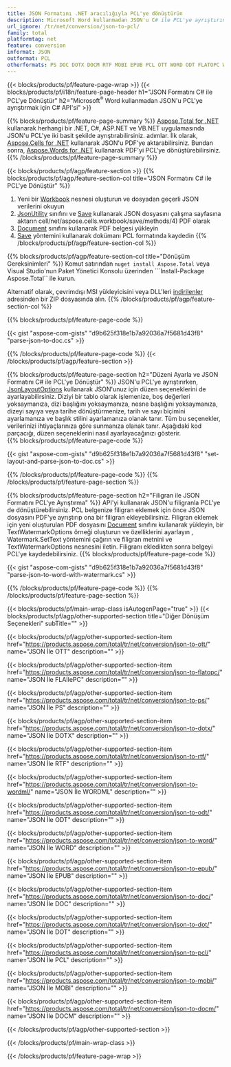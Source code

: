 ```yaml
---
title: JSON Formatını .NET aracılığıyla PCL'ye dönüştürün
description: Microsoft Word kullanmadan JSON'u C# ile PCL'ye ayrıştırın
url_ignore: /tr/net/conversion/json-to-pcl/
family: total
platformtag: net
feature: conversion
informat: JSON
outformat: PCL
otherformats: PS DOC DOTX DOCM RTF MOBI EPUB PCL OTT WORD ODT FLATOPC WORDML DOT
---
```

{{< blocks/products/pf/feature-page-wrap >}}
{{< blocks/products/pf/i18n/feature-page-header h1="JSON Formatını C# ile PCL'ye Dönüştür" h2="Microsoft<sup>&reg;</sup> Word kullanmadan JSON'u PCL'ye ayrıştırmak için C# API'si" >}}

{{% blocks/products/pf/feature-page-summary %}}
[Aspose.Total for .NET](https://products.aspose.com/total/net/) kullanarak herhangi bir .NET, C#, ASP.NET ve VB.NET uygulamasında JSON'u PCL'ye iki basit şekilde ayrıştırabilirsiniz. adımlar. İlk olarak, [Aspose.Cells for .NET](https://products.aspose.com/cells/net/) kullanarak JSON'u PDF'ye aktarabilirsiniz. Bundan sonra, [Aspose.Words for .NET](https://products.aspose.com/words/net/) kullanarak PDF'yi PCL'ye dönüştürebilirsiniz.
{{% /blocks/products/pf/feature-page-summary  %}}

{{< blocks/products/pf/agp/feature-section >}}
{{% blocks/products/pf/agp/feature-section-col title="JSON Formatını C# ile PCL'ye Dönüştür" %}}
1. Yeni bir [Workbook](https://reference.aspose.com/cells/net/aspose.cells/workbook) nesnesi oluşturun ve dosyadan geçerli JSON verilerini okuyun
2. [JsonUtility](https://reference.aspose.com/cells/net/aspose.cells.utility/jsonutility) sınıfını ve [Save](https://reference.aspose.com/) kullanarak JSON dosyasını çalışma sayfasına aktarın cell/net/aspose.cells.workbook/save/methods/4) PDF olarak
3. [Document](https://reference.aspose.com/words/net/aspose.words/document) sınıfını kullanarak PDF belgesi yükleyin
4. [Save](https://reference.aspose.com/words/net/aspose.words.document/save/methods/3) yöntemini kullanarak dokümanı PCL formatında kaydedin
{{% /blocks/products/pf/agp/feature-section-col %}}

{{% blocks/products/pf/agp/feature-section-col title="Dönüşüm Gereksinimleri" %}}
Komut satırından ```nuget install Aspose.Total``` veya Visual Studio'nun Paket Yönetici Konsolu üzerinden ```Install-Package Aspose.Total`` ile kurun.

Alternatif olarak, çevrimdışı MSI yükleyicisini veya DLL'leri [indirilenler](https://releases.aspose.com/total/net) adresinden bir ZIP dosyasında alın.
{{% /blocks/products/pf/agp/feature-section-col %}}

{{% blocks/products/pf/feature-page-code %}}

{{< gist "aspose-com-gists" "d9b625f318e1b7a92036a7f5681d43f8" "parse-json-to-doc.cs" >}}


{{% /blocks/products/pf/feature-page-code %}}
{{< /blocks/products/pf/agp/feature-section >}}

{{% blocks/products/pf/feature-page-section  h2="Düzeni Ayarla ve JSON Formatını C# ile PCL'ye Dönüştür" %}}
JSON'u PCL'ye ayrıştırırken, [JsonLayoutOptions](https://reference.aspose.com/cells/net/aspose.cells.utility/jsonlayoutoptions) kullanarak JSON'unuz için düzen seçeneklerini de ayarlayabilirsiniz. Diziyi bir tablo olarak işlemenize, boş değerleri yoksaymanıza, dizi başlığını yoksaymanıza, nesne başlığını yoksaymanıza, dizeyi sayıya veya tarihe dönüştürmenize, tarih ve sayı biçimini ayarlamanıza ve başlık stilini ayarlamanıza olanak tanır. Tüm bu seçenekler, verilerinizi ihtiyaçlarınıza göre sunmanıza olanak tanır. Aşağıdaki kod parçacığı, düzen seçeneklerini nasıl ayarlayacağınızı gösterir.  
{{% blocks/products/pf/feature-page-code %}}

{{< gist "aspose-com-gists" "d9b625f318e1b7a92036a7f5681d43f8" "set-layout-and-parse-json-to-doc.cs" >}}

{{% /blocks/products/pf/feature-page-code  %}}
{{% /blocks/products/pf/feature-page-section %}}

{{% blocks/products/pf/feature-page-section  h2="Filigran ile JSON Formatını PCL'ye Ayrıştırma" %}}
API'yi kullanarak JSON'u filigranla PCL'ye de dönüştürebilirsiniz. PCL belgenize filigran eklemek için önce JSON dosyasını PDF'ye ayrıştırıp ona bir filigran ekleyebilirsiniz. Filigran eklemek için yeni oluşturulan PDF dosyasını [Document](https://reference.aspose.com/words/net/aspose.words/document) sınıfını kullanarak yükleyin, bir TextWatermarkOptions örneği oluşturun ve özelliklerini ayarlayın , Watermark.SetText yöntemini çağırın ve filigran metnini ve TextWatermarkOptions nesnesini iletin. Filigranı ekledikten sonra belgeyi PCL'ye kaydedebilirsiniz. 
{{% blocks/products/pf/feature-page-code %}}

{{< gist "aspose-com-gists" "d9b625f318e1b7a92036a7f5681d43f8" "parse-json-to-word-with-watermark.cs" >}}

{{% /blocks/products/pf/feature-page-code  %}}
{{% /blocks/products/pf/feature-page-section %}}

{{< blocks/products/pf/main-wrap-class isAutogenPage="true" >}}
{{< blocks/products/pf/agp/other-supported-section title="Diğer Dönüşüm Seçenekleri" subTitle="" >}}

{{< blocks/products/pf/agp/other-supported-section-item href="https://products.aspose.com/total/tr/net/conversion/json-to-ott/" name="JSON İle OTT" description="" >}}

{{< blocks/products/pf/agp/other-supported-section-item href="https://products.aspose.com/total/tr/net/conversion/json-to-flatopc/" name="JSON İle FLAİlePC" description="" >}}

{{< blocks/products/pf/agp/other-supported-section-item href="https://products.aspose.com/total/tr/net/conversion/json-to-ps/" name="JSON İle PS" description="" >}}

{{< blocks/products/pf/agp/other-supported-section-item href="https://products.aspose.com/total/tr/net/conversion/json-to-dotx/" name="JSON İle DOTX" description="" >}}

{{< blocks/products/pf/agp/other-supported-section-item href="https://products.aspose.com/total/tr/net/conversion/json-to-rtf/" name="JSON İle RTF" description="" >}}

{{< blocks/products/pf/agp/other-supported-section-item href="https://products.aspose.com/total/tr/net/conversion/json-to-wordml/" name="JSON İle WORDML" description="" >}}

{{< blocks/products/pf/agp/other-supported-section-item href="https://products.aspose.com/total/tr/net/conversion/json-to-odt/" name="JSON İle ODT" description="" >}}

{{< blocks/products/pf/agp/other-supported-section-item href="https://products.aspose.com/total/tr/net/conversion/json-to-word/" name="JSON İle WORD" description="" >}}

{{< blocks/products/pf/agp/other-supported-section-item href="https://products.aspose.com/total/tr/net/conversion/json-to-epub/" name="JSON İle EPUB" description="" >}}

{{< blocks/products/pf/agp/other-supported-section-item href="https://products.aspose.com/total/tr/net/conversion/json-to-doc/" name="JSON İle DOC" description="" >}}

{{< blocks/products/pf/agp/other-supported-section-item href="https://products.aspose.com/total/tr/net/conversion/json-to-dot/" name="JSON İle DOT" description="" >}}

{{< blocks/products/pf/agp/other-supported-section-item href="https://products.aspose.com/total/tr/net/conversion/json-to-pcl/" name="JSON İle PCL" description="" >}}

{{< blocks/products/pf/agp/other-supported-section-item href="https://products.aspose.com/total/tr/net/conversion/json-to-mobi/" name="JSON İle MOBI" description="" >}}

{{< blocks/products/pf/agp/other-supported-section-item href="https://products.aspose.com/total/tr/net/conversion/json-to-docm/" name="JSON İle DOCM" description="" >}}



{{< /blocks/products/pf/agp/other-supported-section >}}

{{< /blocks/products/pf/main-wrap-class >}}

{{< /blocks/products/pf/feature-page-wrap >}}